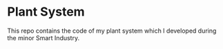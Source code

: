 # Plant System

This repo contains the code of my plant system which I developed during the minor Smart Industry.
